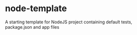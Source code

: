 # node-template

A starting template for NodeJS project containing default tests, package.json and app files
